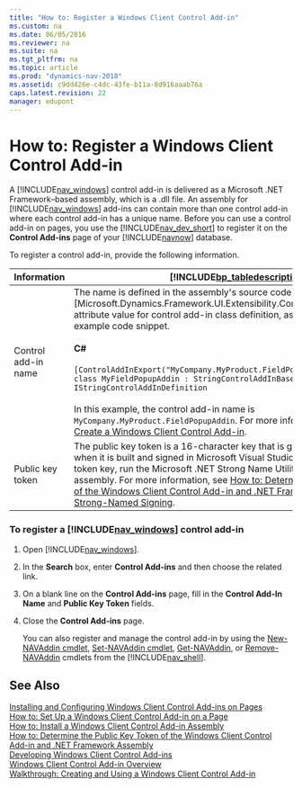 ```yaml
---
title: "How to: Register a Windows Client Control Add-in"
ms.custom: na
ms.date: 06/05/2016
ms.reviewer: na
ms.suite: na
ms.tgt_pltfrm: na
ms.topic: article
ms.prod: "dynamics-nav-2018"
ms.assetid: c9dd426e-c4dc-43fe-b11a-8d916aaab76a
caps.latest.revision: 22
manager: edupont
---
```

# How to: Register a Windows Client Control Add-in
A [!INCLUDE[nav_windows](includes/nav_windows_md.md)] control add-in is delivered as a Microsoft .NET Framework–based assembly, which is a .dll file. An assembly for [!INCLUDE[nav_windows](includes/nav_windows_md.md)] add-ins can contain more than one control add-in where each control add-in has a unique name. Before you can use a control add-in on pages, you use the [!INCLUDE[nav_dev_short](includes/nav_dev_short_md.md)] to register it on the **Control Add-ins** page of your [!INCLUDE[navnow](includes/navnow_md.md)] database.  
  
 To register a control add-in, provide the following information.  
  
|Information|[!INCLUDE[bp_tabledescription](includes/bp_tabledescription_md.md)]|  
|-----------------|---------------------------------------|  
|Control add-in name|The name is defined in the assembly's source code by the [Microsoft.Dynamics.Framework.UI.Extensibility.ControlAddInExportAttribute]<!--(https://docs.microsoft.com/search/index?dataSource=previousVersions&search=Microsoft.Dynamics.Framework.UI.Extensibility.ControlAddInExportAttribute)--> attribute value for control add-in class definition, as shown in the following example code snippet.<br /><br /> **C\#**<br /><br /> `[ControlAddInExport("MyCompany.MyProduct.FieldPopupAddin")] public class MyFieldPopupAddin : StringControlAddInBase, IStringControlAddInDefinition`<br /><br /> In this example, the control add-in name is `MyCompany.MyProduct.FieldPopupAddin`. For more information, see [How to: Create a Windows Client Control Add-in](How-to--Create-a-Windows-Client-Control-Add-in.md).|  
|Public key token|The public key token is a 16-character key that is given to the assembly when it is built and signed in Microsoft Visual Studio. To determine the public token key, run the Microsoft .NET Strong Name Utility \(sn.exe\) on the assembly. For more information, see [How to: Determine the Public Key Token of the Windows Client Control Add-in and .NET Framework Assembly](How-to--Determine-the-Public-Key-Token-of-the-Windows-Client-Control-Add-in-and-.NET-Framework-Assembly.md) and [Strong-Named Signing](https://go.microsoft.com/fwlink/?LinkID=150201&clcid=0x409).|  
  
### To register a [!INCLUDE[nav_windows](includes/nav_windows_md.md)] control add-in  
  
1. Open [!INCLUDE[nav_windows](includes/nav_windows_md.md)].  
  
2. In the **Search** box, enter **Control Add-ins** and then choose the related link.  
  
3. On a blank line on the **Control Add-ins** page, fill in the **Control Add-In Name** and **Public Key Token** fields.  
  
4. Close the **Control Add-ins** page.  
  
   You can also register and manage the control add-in by using the [New-NAVAddin cmdlet](https://go.microsoft.com/fwlink/?LinkID=521781), [Set-NAVAddin cmdlet](https://go.microsoft.com/fwlink/?LinkID=521784), [Get-NAVAddin](https://go.microsoft.com/fwlink/?LinkID=521782), or [Remove-NAVAddin](https://go.microsoft.com/fwlink/?LinkID=521783) cmdlets from the [!INCLUDE[nav_shell](includes/nav_shell_md.md)].  
  
## See Also  
 [Installing and Configuring Windows Client Control Add-ins on Pages](Installing-and-Configuring-Windows-Client-Control-Add-ins-on-Pages.md)   
 [How to: Set Up a Windows Client Control Add-in on a Page](How-to--Set-Up-a-Windows-Client-Control-Add-in-on-a-Page.md)   
 [How to: Install a Windows Client Control Add-in Assembly](How-to--Install-a-Windows-Client-Control-Add-in-Assembly.md)   
 [How to: Determine the Public Key Token of the Windows Client Control Add-in and .NET Framework Assembly](How-to--Determine-the-Public-Key-Token-of-the-Windows-Client-Control-Add-in-and-.NET-Framework-Assembly.md)   
 [Developing Windows Client Control Add-ins](Developing-Windows-Client-Control-Add-ins.md)   
 [Windows Client Control Add-in Overview](Windows-Client-Control-Add-in-Overview.md)   
 [Walkthrough: Creating and Using a Windows Client Control Add-in](Walkthrough--Creating-and-Using-a-Windows-Client-Control-Add-in.md)